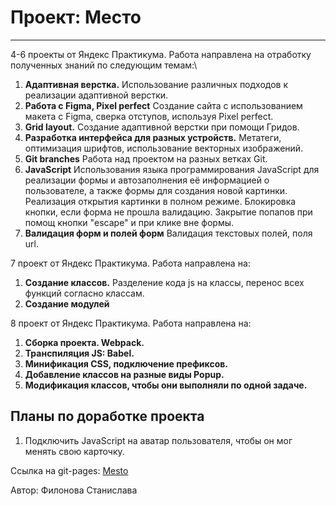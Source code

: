 # **Проект: Место**

---

4-6 проекты от Яндекс Практикума. Работа направлена на отработку полученных знаний по следующим темам:\

1. **Адаптивная верстка.** Использование различных подходов к реализации адаптивной верстки.
2. **Работа с Figma, Pixel perfect** Создание сайта с использованием макета с Figma, сверка отступов, используя Pixel perfect.
3. **Grid layout.** Создание адаптивной верстки при помощи Гридов.
4. **Разработка интерфейса для разных устройств.** Метатеги, оптимизация шрифтов, использование векторных изображений.
5. **Git branches** Работа над проектом на разных ветках Git.
6. **JavaScript** Использования языка программирования JavaScript для реализации формы и автозаполнения её информацией о пользователе, а также формы для создания новой картинки. Реализация открытия картинки в полном режиме. Блокировка кнопки, если форма не прошла валидацию. Закрытие попапов при помощ кнопки "escape" и при клике вне формы.
7. **Валидация форм и полей форм** Валидация текстовых полей, поля url.

7 проект от Яндекс Практикума. Работа направлена на:

1. **Создание классов.** Разделение кода js на классы, перенос всех функций согласно классам.
2. **Создание модулей**

8 проект от Яндекс Практикума. Работа направлена на:

1. **Сборка проекта. Webpack.**
2. **Транспиляция JS: Babel.**
3. **Минификация CSS, подключение префиксов.**
4. **Добавление классов на разные виды Popup.**
5. **Модификация классов, чтобы они выполняли по одной задаче.**

## Планы по доработке проекта

1. Подключить JavaScript на аватар пользователя, чтобы он мог менять свою карточку.

Ссылка на git-pages:
[Mesto]( https://stasbasov.github.io/mesto)

Автор: Филонова Станислава
